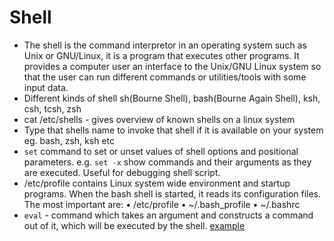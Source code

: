 # Shell

- The shell is the command interpretor in an operating system such as Unix or GNU/Linux, it is a program that executes other programs. It provides a computer user an interface to the Unix/GNU Linux system so that the user can run different commands or utilities/tools with some input data.
- Different kinds of shell sh(Bourne Shell), bash(Bourne Again Shell), ksh, csh, tcsh, zsh
- cat /etc/shells - gives overview of known shells on a linux system
- Type that shells name to invoke that shell if it is available on your system eg. bash, zsh, ksh etc
- `set` command to set or unset values of shell options and positional parameters. e.g. `set -x` show commands and their arguments as they are executed. Useful for debugging shell script.
- /etc/profile contains Linux system wide environment and startup programs.
When the bash shell is started, it reads its configuration files. The most important are:
• /etc/profile
• ~/.bash_profile • ~/.bashrc
- `eval` - command which takes an argument and constructs a command out of it, which will be executed by the shell. [example](https://unix.stackexchange.com/a/23117) 
